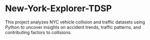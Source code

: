 # New-York-Explorer-TDSP
This project analyzes NYC vehicle collision and traffic datasets using Python to uncover insights on accident trends, traffic patterns, and contributing factors to collisions.
